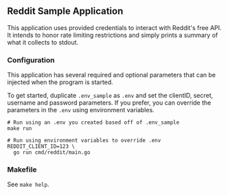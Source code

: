 ## Reddit Sample Application

This application uses provided credentials to interact with Reddit's free API. It intends to 
honor rate limiting restrictions and simply prints a summary of what it collects to stdout.

### Configuration

This application has several required and optional parameters that can be injected when 
the program is started.

To get started, duplicate `.env_sample` as `.env` and set the clientID, secret, username and 
password parameters. If you prefer, you can override the parameters in the `.env` using 
environment variables.

```shell
# Run using an .env you created based off of .env_sample
make run
  
# Run using environment variables to override .env
REDDIT_CLIENT_ID=123 \
  go run cmd/reddit/main.go
```

### Makefile

See `make help`.


